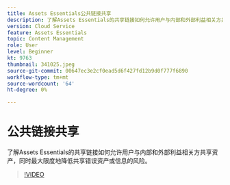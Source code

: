 ```yaml
---
title: Assets Essentials公共链接共享
description: 了解Assets Essentials的共享链接如何允许用户与内部和外部利益相关方共享资产，同时最大限度地降低共享错误资产的风险……（描述应介于60到160个字符之间）
version: Cloud Service
feature: Assets Essentials
topic: Content Management
role: User
level: Beginner
kt: 9763
thumbnail: 341025.jpeg
source-git-commit: 00647ec3e2cf0ead5d6f427fd12b9d0f777f6890
workflow-type: tm+mt
source-wordcount: '64'
ht-degree: 0%

---
```



# 公共链接共享

了解Assets Essentials的共享链接如何允许用户与内部和外部利益相关方共享资产，同时最大限度地降低共享错误资产或信息的风险。

>[!VIDEO](https://video.tv.adobe.com/v/341025/?quality=12&learn=on)
